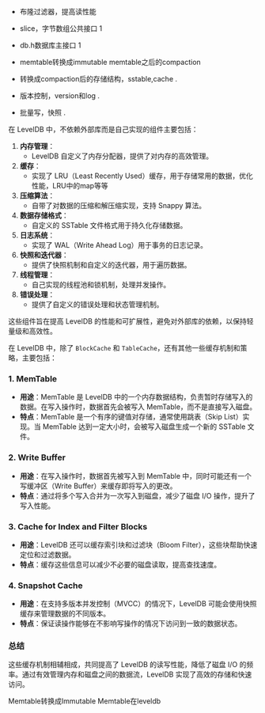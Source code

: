 - 布隆过滤器，提高读性能

- slice，字节数组公共接口 1

- db.h数据库主接口 1

- memtable转换成immutable memtable之后的compaction

- 转换成compaction后的存储结构，sstable,cache  .

- 版本控制，version和log .

- 批量写，快照 .

  



在 LevelDB 中，不依赖外部库而是自己实现的组件主要包括：

1. **内存管理**：
   - LevelDB 自定义了内存分配器，提供了对内存的高效管理。
2. **缓存**：
   - 实现了 LRU（Least Recently Used）缓存，用于存储常用的数据，优化性能，LRU中的map等等
3. **压缩算法**：
   - 自带了对数据的压缩和解压缩实现，支持 Snappy 算法。
4. **数据存储格式**：
   - 自定义的 SSTable 文件格式用于持久化存储数据。
5. **日志系统**：
   - 实现了 WAL（Write Ahead Log）用于事务的日志记录。
6. **快照和迭代器**：
   - 提供了快照机制和自定义的迭代器，用于遍历数据。
7. **线程管理**：
   - 自己实现的线程池和锁机制，处理并发操作。
8. **错误处理**：
   - 提供了自定义的错误处理和状态管理机制。

这些组件旨在提高 LevelDB 的性能和可扩展性，避免对外部库的依赖，以保持轻量级和高效性。





在 LevelDB 中，除了 `BlockCache` 和 `TableCache`，还有其他一些缓存机制和策略，主要包括：

### 1. **MemTable**

- **用途**：MemTable 是 LevelDB 中的一个内存数据结构，负责暂时存储写入的数据。在写入操作时，数据首先会被写入 MemTable，而不是直接写入磁盘。
- **特点**：MemTable 是一个有序的键值对存储，通常使用跳表（Skip List）实现。当 MemTable 达到一定大小时，会被写入磁盘生成一个新的 SSTable 文件。

### 2. **Write Buffer**

- **用途**：在写入操作时，数据首先被写入到 MemTable 中，同时可能还有一个写缓冲区（Write Buffer）来缓存即将写入的更改。
- **特点**：通过将多个写入合并为一次写入到磁盘，减少了磁盘 I/O 操作，提升了写入性能。

### 3. **Cache for Index and Filter Blocks**

- **用途**：LevelDB 还可以缓存索引块和过滤块（Bloom Filter），这些块帮助快速定位和过滤数据。
- **特点**：缓存这些信息可以减少不必要的磁盘读取，提高查找速度。

### 4. **Snapshot Cache**

- **用途**：在支持多版本并发控制（MVCC）的情况下，LevelDB 可能会使用快照缓存来管理数据的不同版本。
- **特点**：保证读操作能够在不影响写操作的情况下访问到一致的数据状态。

### 总结

这些缓存机制相辅相成，共同提高了 LevelDB 的读写性能，降低了磁盘 I/O 的频率。通过有效管理内存和磁盘之间的数据流，LevelDB 实现了高效的存储和快速访问。



Memtable转换成Immutable Memtable在leveldb